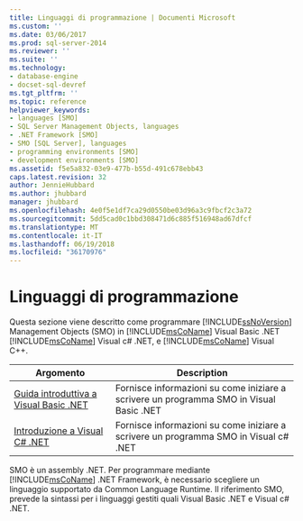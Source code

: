 ```yaml
---
title: Linguaggi di programmazione | Documenti Microsoft
ms.custom: ''
ms.date: 03/06/2017
ms.prod: sql-server-2014
ms.reviewer: ''
ms.suite: ''
ms.technology:
- database-engine
- docset-sql-devref
ms.tgt_pltfrm: ''
ms.topic: reference
helpviewer_keywords:
- languages [SMO]
- SQL Server Management Objects, languages
- .NET Framework [SMO]
- SMO [SQL Server], languages
- programming environments [SMO]
- development environments [SMO]
ms.assetid: f5e5a832-03e9-477b-b55d-491c678ebb43
caps.latest.revision: 32
author: JennieHubbard
ms.author: jhubbard
manager: jhubbard
ms.openlocfilehash: 4e0f5e1df7ca29d0550be03d96a3c9fbcf2c3a72
ms.sourcegitcommit: 5dd5cad0c1bbd308471d6c885f516948ad67dfcf
ms.translationtype: MT
ms.contentlocale: it-IT
ms.lasthandoff: 06/19/2018
ms.locfileid: "36170976"
---
```

# <a name="programming-languages"></a>Linguaggi di programmazione
  Questa sezione viene descritto come programmare [!INCLUDE[ssNoVersion](../../includes/ssnoversion-md.md)] Management Objects (SMO) in [!INCLUDE[msCoName](../../includes/msconame-md.md)] Visual Basic .NET [!INCLUDE[msCoName](../../includes/msconame-md.md)] Visual c# .NET, e [!INCLUDE[msCoName](../../includes/msconame-md.md)] Visual C++.  
  
|Argomento|Description|  
|-----------|-----------------|  
|[Guida introduttiva a Visual Basic .NET](../../database-engine/dev-guide/getting-started-in-visual-basic-net.md)|Fornisce informazioni su come iniziare a scrivere un programma SMO in Visual Basic .NET|  
|[Introduzione a Visual C&#35; .NET](smo-programming-getting-started-in-visual-csharp-net.md)|Fornisce informazioni su come iniziare a scrivere un programma SMO in Visual c# .NET|  
  
 SMO è un assembly .NET. Per programmare mediante [!INCLUDE[msCoName](../../includes/msconame-md.md)] .NET Framework, è necessario scegliere un linguaggio supportato da Common Language Runtime. Il riferimento SMO, prevede la sintassi per i linguaggi gestiti quali Visual Basic .NET e Visual c# .NET.  
  
  